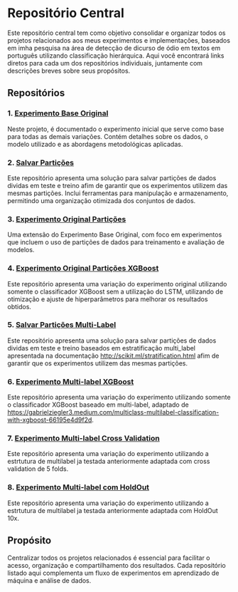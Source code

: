 # Repositório Central

Este repositório central tem como objetivo consolidar e organizar todos os projetos relacionados aos meus experimentos e implementações, baseados em imha pesquisa na área de detecção de dicurso de ódio em textos em português utilizando classificação hierárquica. Aqui você encontrará links diretos para cada um dos repositórios individuais, juntamente com descrições breves sobre seus propósitos.

## Repositórios

### 1. [Experimento Base Original](https://github.com/Carlosbera7/ExperimentoBaseOriginal)
Neste projeto, é documentado o experimento inicial que serve como base para todas as demais variações. Contém detalhes sobre os dados, o modelo utilizado e as abordagens metodológicas aplicadas.

### 2. [Salvar Partições](https://github.com/Carlosbera7/SalvarParticoes)
Este repositório apresenta uma solução para salvar partições de dados dividas em teste e treino afim de garantir que os experimentos utilizem das mesmas partições. Inclui ferramentas para manipulação e armazenamento, permitindo uma organização otimizada dos conjuntos de dados.

### 3. [Experimento Original Partições](https://github.com/Carlosbera7/ExperimentoOriginalParticoes)
Uma extensão do Experimento Base Original, com foco em experimentos que incluem o uso de partições de dados para treinamento e avaliação de modelos. 

### 4. [Experimento Original Partições XGBoost](https://github.com/Carlosbera7/ExperimentoOriginalParticoesXgboost/tree/main)
Este repositório apresenta uma variação do experimento original utilizando somente o classificador XGBoost sem a utilização do LSTM, utilizando de otimização e ajuste de hiperparâmetros para melhorar os resultados obtidos.

### 5. [Salvar Partições Multi-Label](https://github.com/Carlosbera7/SalvarParticoesMultiLabel)
Este repositório apresenta uma solução para salvar partições de dados dividas em teste e treino baseados em estratificação multi_label apresentada na documentação http://scikit.ml/stratification.html afim de garantir que os experimentos utilizem das mesmas partições. 

### 6. [Experimento Multi-label XGBoost](https://github.com/Carlosbera7/ClassificadorMultiLabel)
Este repositório apresenta uma variação do experimento utilizando somente o classificador XGBoost baseado em multi-label, adaptado de https://gabrielziegler3.medium.com/multiclass-multilabel-classification-with-xgboost-66195e4d9f2d.

### 7. [Experimento Multi-label Cross Validation](https://github.com/Carlosbera7/MultiLabelCV)
Este repositório apresenta uma variação do experimento utilizando a estrtutura de multilabel ja testada anteriormente adaptada com cross validation de 5 folds.

### 8. [Experimento Multi-label com HoldOut](https://github.com/Carlosbera7/MultiLabelHoldOut)
Este repositório apresenta uma variação do experimento utilizando a estrtutura de multilabel ja testada anteriormente adaptada com HoldOut 10x.

## Propósito
Centralizar todos os projetos relacionados é essencial para facilitar o acesso, organização e compartilhamento dos resultados. Cada repositório listado aqui complementa um fluxo de experimentos em aprendizado de máquina e análise de dados.


